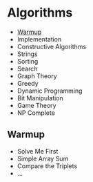 # Algorithms
- [Warmup](#warmup)
- Implementation
- Constructive Algorithms
- Strings
- Sorting
- Search
- Graph Theory
- Greedy
- Dynamic Programming
- Bit Manipulation
- Game Theory
- NP Complete

## Warmup
- Solve Me First
- Simple Array Sum
- Compare the Triplets
- ...